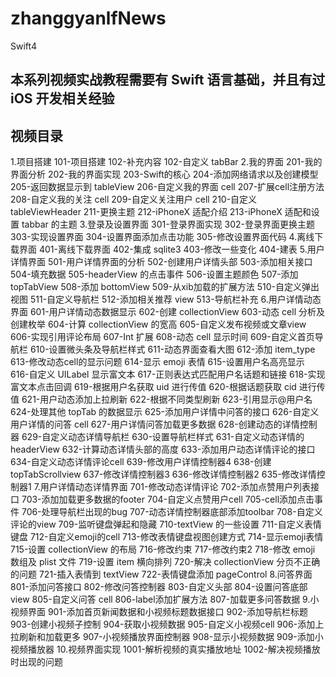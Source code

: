 # zhanggyanlfNews
Swift4
## 本系列视频实战教程需要有 Swift 语言基础，并且有过 iOS 开发相关经验


## 视频目录
1.项目搭建
  101-项目搭建
  102-补充内容
  102-自定义 tabBar
2.我的界面
  201-我的界面分析
  202-我的界面实现
  203-Swift的核心
  204-添加网络请求以及创建模型
  205-返回数据显示到 tableView
  206-自定义我的界面 cell
  207-扩展cell注册方法
  208-自定义我的关注 cell
  209-自定义关注用户 cell
  210-自定义 tableViewHeader
  211-更换主题
  212-iPhoneX 适配介绍
  213-iPhoneX 适配和设置 tabbar 的主题
3.登录及设置界面
  301-登录界面实现
  302-登录界面更换主题
  303-实现设置界面
  304-设置界面添加点击功能
  305-修改设置界面代码
4.离线下载界面
  401-离线下载界面
  402-集成 sqlite3
  403-修改一些变化
  404-建表
5.用户详情界面
  501-用户详情界面的分析
  502-创建用户详情头部
  503-添加相关接口
  504-填充数据
  505-headerView 的点击事件
  506-设置主题颜色
  507-添加 topTabView
  508-添加 bottomView
  509-从xib加载的扩展方法
  510-自定义弹出视图
  511-自定义导航栏
  512-添加相关推荐 view
  513-导航栏补充
6.用户详情动态界面
  601-用户详情动态数据显示
  602-创建 collectionView
  603-动态 cell 分析及创建枚举
  604-计算 collectionView 的宽高
  605-自定义发布视频或文章view
  606-实现引用评论布局
  607-Int 扩展
  608-动态 cell 显示时间
  609-自定义首页导航栏
  610-设置微头条及导航栏样式
  611-动态界面查看大图
  612-添加 item_type
  613-修改动态cell的显示问题
  614-显示 emoji 表情
  615-设置用户名高亮显示
  616-自定义 UILabel 显示富文本
  617-正则表达式匹配用户名话题和链接
  618-实现富文本点击回调
  619-根据用户名获取 uid 进行传值
  620-根据话题获取 cid 进行传值
  621-用户动态添加上拉刷新
  622-根据不同类型刷新
  623-引用显示@用户名
  624-处理其他 topTab 的数据显示
  625-添加用户详情中问答的接口
  626-自定义用户详情的问答 cell
  627-用户详情问答加载更多数据
  628-创建动态的详情控制器
  629-自定义动态详情导航栏
  630-设置导航栏样式
  631-自定义动态详情的 headerView
  632-计算动态详情头部的高度
  633-添加用户动态详情评论的接口
  634-自定义动态详情评论cell
  639-修改用户详情控制器4
  638-创建topTabScrollview
  637-修改详情控制器3
  636-修改详情控制器2
  635-修改详情控制器1
7.用户详情动态详情界面
  701-修改动态详情评论
  702-添加点赞用户列表接口
  703-添加加载更多数据的footer
  704-自定义点赞用户cell
  705-cell添加点击事件
  706-处理导航栏出现的bug
  707-动态详情控制器底部添加toolbar
  708-自定义评论的view
  709-监听键盘弹起和隐藏
  710-textView 的一些设置
  711-自定义表情键盘
  712-自定义emoji的cell
  713-修改表情键盘视图创建方式
  714-显示emoji表情
  715-设置 collectionView 的布局
  716-修改约束
  717-修改约束2
  718-修改 emoji 数组及 plist 文件
  719-设置 item 横向排列
  720-解决 collectionView 分页不正确的问题
  721-插入表情到 textView
  722-表情键盘添加 pageControl
8.问答界面
  801-添加问答接口
  802-修改问答控制器
  803-自定义头部
  804-设置问答底部view
  805-自定义问答 cell
  806-label添加扩展方法
  807-加载更多问答数据
9.小视频界面
  901-添加首页新闻数据和小视频标题数据接口
  902-添加导航栏标题
  903-创建小视频子控制
  904-获取小视频数据
  905-自定义小视频cell
  906-添加上拉刷新和加载更多
  907-小视频播放界面控制器
  908-显示小视频数据
  909-添加小视频播放器
10.视频界面实现
  1001-解析视频的真实播放地址
  1002-解决视频播放时出现的问题
